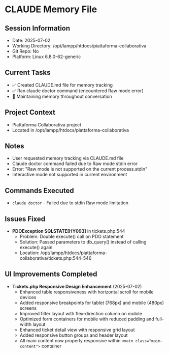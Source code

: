 # CLAUDE Memory File

## Session Information
- Date: 2025-07-02
- Working Directory: /opt/lampp/htdocs/piattaforma-collaborativa
- Git Repo: No
- Platform: Linux 6.8.0-62-generic

## Current Tasks
- ✅ Created CLAUDE.md file for memory tracking
- ✅ Ran claude doctor command (encountered Raw mode error)
- 🔄 Maintaining memory throughout conversation

## Project Context
- Piattaforma Collaborativa project
- Located in /opt/lampp/htdocs/piattaforma-collaborativa

## Notes
- User requested memory tracking via CLAUDE.md file
- Claude doctor command failed due to Raw mode stdin error
- Error: "Raw mode is not supported on the current process.stdin"
- Interactive mode not supported in current environment

## Commands Executed
- `claude doctor` - Failed due to stdin Raw mode limitation

## Issues Fixed
- **PDOException SQLSTATE[HY093]** in tickets.php:544
  - Problem: Double execute() call on PDO statement
  - Solution: Passed parameters to db_query() instead of calling execute() again
  - Location: /opt/lampp/htdocs/piattaforma-collaborativa/tickets.php:544-546

## UI Improvements Completed
- **Tickets.php Responsive Design Enhancement** (2025-07-02)
  - Enhanced table responsiveness with horizontal scroll for mobile devices
  - Added responsive breakpoints for tablet (768px) and mobile (480px) screens
  - Improved filter layout with flex-direction column on mobile
  - Optimized form containers for mobile with reduced padding and full-width layout
  - Enhanced ticket detail view with responsive grid layout
  - Added responsive button groups and header layout
  - All main content now properly responsive within `<main class="main-content">` container